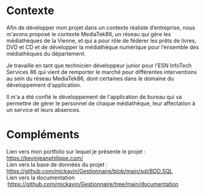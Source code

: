 <h1>
  Contexte
</h1>
Afin de développer mon projet dans un contexte réaliste d’entreprise, nous m'avons proposé le contexte MediaTek86, un réseau qui gère les médiathèques de la Vienne, et qui a pour rôle de fédérer les prêts de livres, DVD et CD et de développer la médiathèque numérique pour l’ensemble des médiathèques du département.

Je travaille en tant que technicien développeur junior pour l’ESN InfoTech Services 86 qui vient de remporter le marché pour différentes interventions au sein du réseau MediaTek86, dont certaines dans le domaine du développement d'application.

Il m'a a été confié le développement de l'application de bureau qui va permettre de gérer le personnel de chaque médiathèque, leur affectation à un service et leurs absences.

<h1>
  Compléments
</h1>

Lien vers mon portfolio sur lequel je présente le projet : <a href="https://kevinjeanphilippe.com/">https://kevinjeanphilippe.com/</a><br/>
Lien vers la base de données du projet : <a href="https://github.com/mickavin/Gestionnaire/blob/main/sql/BDD.SQL">https://github.com/mickavin/Gestionnaire/blob/main/sql/BDD.SQL</a><br/>
Lien vers la documentation :<a href="https://github.com/mickavin/Gestionnaire/tree/main/documentation">https://github.com/mickavin/Gestionnaire/tree/main/documentation</a><br/>
